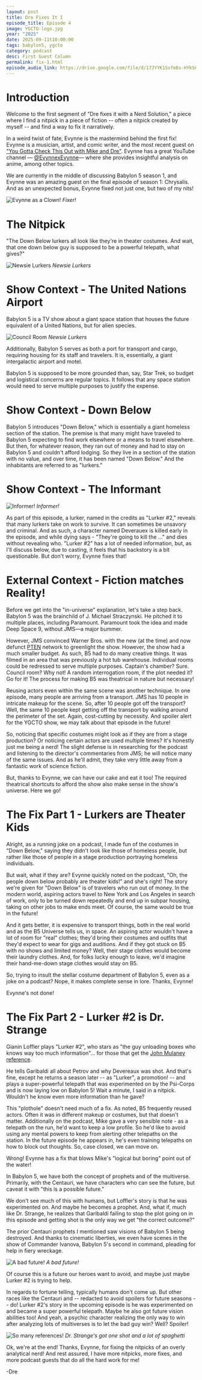 ```yaml
---
layout: post
title: Dre Fixes It I
episode_title: Episode 4
image: YGCTO-logo.jpg
year: "2025"
date: 2025-09-11t10:00:00
tags: babylon5, ygcto
category: podcast
desc: First Guest Column
permalink: fix-1.html
episode_audio_link: https://drive.google.com/file/d/17JYYK1Ssfm8s-HYkS6GnRbrIZVNJ6bam/view?usp=sharing
---
```


# Introduction
Welcome to the first segment of "Dre fixes it with a Nerd Solution," a piece where I find a nitpick in a piece of fiction -- often a nitpick created by myself -- and find a way to fix it narratively.

In a weird twist of fate, Evynne is the mastermind behind the first fix! Evynne is a musician, artist, and comic writer, and the most recent guest on <a href="https://slatron.github.io/ygcto-4.html" target="_blank">"You Gotta Check This Out with Mike and Dre"</a>. Evynne has a great YouTube channel — <a href="https://www.youtube.com/@EvynnexEvynne" target="_blank">@EvynnexEvynne</a>— where she provides insightful analysis on anime, among other topics.

We are currently in the middle of discussing Babylon 5 season 1, and Evynne was an amazing guest on the final episode of season 1: Chrysalis. And as an unexpected bonus, Evynne fixed not just one, but two of my nits!

<div class="image-plus-caption">
<img src="/ms_assets/images/albums/evynne-full.jpg" alt="Evynne as a Clown!">
<em>Fixer!</em>
</div>

# The Nitpick

"The Down Below lurkers all look like they're in theater costumes. And wait, that one down below guy is supposed to be a powerful telepath, what gives?"

<div class="image-plus-caption">
<img src="/ms_assets/images/bab5/fix1/newsie-lurkers.png" alt="Newsie Lurkers">
<em>Newsie Lurkers</em>
</div>

# Show Context - The United Nations Airport

Babylon 5 is a TV show about a giant space station that houses the future equivalent of a United Nations, but for alien species.

<div class="image-plus-caption">
<img src="/ms_assets/images/bab5/fix1/council-room.png" alt="Council Room">
<em>Newsie Lurkers</em>
</div>

Additionally, Babylon 5 serves as both a port for transport and cargo, requiring housing for its staff and travelers. It is, essentially, a giant intergalactic airport and motel.

Babylon 5 is supposed to be more grounded than, say, Star Trek, so budget and logistical concerns are regular topics. It follows that any space station would need to serve multiple purposes to justify the expense.

# Show Context - Down Below

Babylon 5 introduces "Down Below," which is essentially a giant homeless section of the station. The premise is that many might have traveled to Babylon 5 expecting to find work elsewhere or a means to travel elsewhere. But then, for whatever reason, they ran out of money and had to stay on Babylon 5 and couldn't afford lodging. So they live in a section of the station with no value, and over time, it has been named "Down Below." And the inhabitants are referred to as "lurkers."

# Show Context - The Informant

<div class="image-plus-caption">
<img src="/ms_assets/images/bab5/fix1/informant.png" alt="Informer!">
<em>Informer!</em>
</div>

As part of this episode, a lurker, named in the credits as "Lurker #2," reveals that many lurkers take on work to survive. It can sometimes be unsavory and criminal. And as such, a character named Deverauex is killed early in the episode, and while dying says - "They're going to kill the ..." and dies without revealing who. "Lurker #2" has a lot of needed information, but, as I'll discuss below, due to casting, it feels that his backstory is a bit questionable. But don't worry, Evynne fixes that!

# External Context - Fiction matches Reality!

Before we get into the "in-universe" explanation, let's take a step back. Babylon 5 was the brainchild of J. Michael Straczynski. He pitched it to multiple places, including Paramount. Paramount took the idea and made Deep Space 9, without JMS—a major bummer.

However, JMS convinced Warner Bros. with the new (at the time) and now defunct <a target="_blank" href="https://en.wikipedia.org/wiki/Prime_Time_Entertainment_Network">PTEN</a> network to greenlight the show. However, the show had a much smaller budget. As such, B5 had to do many creative things. It was filmed in an area that was previously a hot tub warehouse. Individual rooms could be redressed to serve multiple purposes. Captain's chamber? Sure. Council room? Why not! A random interrogation room, if the plot needed it? Go for it! The process for making B5 was theatrical in nature but necessary!

Reusing actors even within the same scene was another technique. In one episode, many people are arriving from a transport. JMS has 10 people in intricate makeup for the scene. So, after 10 people got off the transport? Well, the same 10 people kept getting off the transport by walking around the perimeter of the set. Again, cost-cutting by necessity. And spoiler alert for the YGCTO show, we may talk about that episode in the future!

So, noticing that specific costumes might look as if they are from a stage production? Or noticing certain actors are used multiple times? It's honestly just me being a nerd! The slight defense is in researching for the podcast and listening to the director's commentaries from JMS; he will notice many of the same issues. And as he'll admit, they take very little away from a fantastic work of science fiction.

But, thanks to Evynne, we can have our cake and eat it too! The required theatrical shortcuts to afford the show also make sense in the show's universe. Here we go!

# The Fix Part 1 - Lurkers are Theater Kids

Alright, as a running joke on a podcast, I made fun of the costumes in "Down Below," saying they didn't look like those of homeless people, but rather like those of people in a stage production portraying homeless individuals.

But wait, what if they are? Evynne quickly noted on the podcast, "Oh, the people down below probably are theater kids!" and she's right! The story we're given for "Down Below" is of travelers who run out of money. In the modern world, aspiring actors travel to New York and Los Angeles in search of work, only to be turned down repeatedly and end up in subpar housing, taking on other jobs to make ends meet. Of course, the same would be true in the future!

And it gets better, it is expensive to transport things, both in the real world and as the B5 Universe tells us, in space. An aspiring actor wouldn't have a lot of room for "real" clothes; they'd bring their costumes and outfits that they'd expect to wear for gigs and auditions. And if they got stuck on B5 with no shows and limited money? Well, their stage clothes would become their laundry clothes. And, for folks lucky enough to leave, we'd imagine their hand-me-down stage clothes would stay on B5.

So, trying to insult the stellar costume department of Babylon 5, even as a joke on a podcast? Nope, it makes complete sense in lore. Thanks, Evynne!

Evynne's not done!

# The Fix Part 2 - Lurker #2 is Dr. Strange

Gianin Loffler plays "Lurker #2", who stars as "the guy unloading boxes who knows way too much information"... for those that get the <a href="https://www.youtube.com/watch?v=LT5AlzCma7A" target="_blank">John Mulaney reference</a>.

He tells Garibaldi all about Petrov and why Devereaux was shot. And that's fine, except he returns a season later -- as "Lurker", a promotion! -- and plays a super-powerful telepath that was experimented on by the Psi-Corps and is now laying low on Babylon 5! Wait a minute, I said in a nitpick. Wouldn't he know even more information than he gave?

This "plothole" doesn't need much of a fix. As noted, B5 frequently reused actors. Often it was in different makeup or costumes, but that doesn't matter. Additionally on the podcast, Mike gave a very sensible note - as a telepath on the run, he'd want to keep a low profile. So he'd like to avoid using any mental powers to keep from alerting other telepaths on the station. In the future episode he appears in, he's even training telepaths on how to block out thoughts. So, case closed, we can move on.

Wrong! Evynne has a fix that blows Mike's "logical but boring" point out of the water!

In Babylon 5, we have both the concept of prophets and of the multiverse. Primarily, with the Centauri, we have characters who can see the future, but caveat it with "this is a possible future."

We don't see much of this with humans, but Loffler's story is that he was experimented on. And maybe he becomes a prophet. And, what if, much like Dr. Strange, he realizes that Garibaldi failing to stop the plot going on in this episode and getting shot is the only way we get "the correct outcome?"

The prior Centauri prophets I mentioned saw visions of Babylon 5 being destroyed. And thanks to cinematic liberties, we even have scenes in the show of Commander Ivanova, Babylon 5's second in command, pleading for help in fiery wreckage.

<div class="image-plus-caption">
<img src="/ms_assets/images/bab5/fix1/ivanonva-dying.png" alt="A bad future!">
<em>A bad future!</em>
</div>

Of course this is a future our heroes want to avoid, and maybe just maybe Lurker #2 is trying to help.

In regards to fortune telling, typically humans don't come up. But other races like the Centauri and -- redacted to avoid spoilers for future seasons -- do! Lurker #2's story in the upcoming episode is he was experimented on and became a super powerful telepath. Maybe he also got future vision abilities too! And yeah, a psychic character realizing the only way to win after analyzing lots of multiverses is to let the bad guy win? Well? Spoiler!

<div class="image-plus-caption">
<img src="/ms_assets/images/bab5/fix1/dr-strange.png" alt="So many references!">
<em>Dr. Strange's got one shot and a lot of spaghetti</em>
</div>

Ok, we're at the end! Thanks, Evynne, for fixing the nitpicks of an overly analytical nerd! And rest assured, I have more nitpicks, more fixes, and more podcast guests that do all the hard work for me!

-Dre




